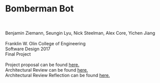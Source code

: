 <H1>Bomberman Bot</H1><br><br>
Benjamin Ziemann, Seungin Lyu, Nick Steelman, Alex Core, Yichen Jiang<br>
<br>
Franklin W. Olin College of Engineering<br>
Software Design 2017 <br>
Final Project<br>
<br>
Project proposal can be found <a href="https://github.com/zneb97/SoftDesFinalProject/blob/master/ProjectProposal.md">here.</a><br>
Architectural Review can be found <a href="https://github.com/zneb97/SoftDesFinalProject/blob/master/ArchitecturalReview.md">here.</a>
<br>
Architectural Review Reflection can be found <a href="https://github.com/zneb97/SoftDesFinalProject/blob/master/ReflectionSynthesis.md">here.</a>
